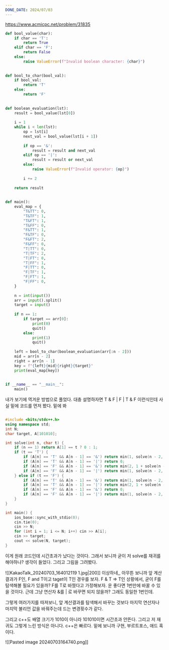 ```yaml
---
DONE_DATE: 2024/07/03
---
```

https://www.acmicpc.net/problem/31835


```python
def bool_value(char):  
    if char == 'T':  
        return True  
    elif char == 'F':  
        return False  
    else:  
        raise ValueError(f"Invalid boolean character: {char}")  
  
  
def bool_to_char(bool_val):  
    if bool_val:  
        return 'T'  
    else:  
        return 'F'  
  
  
def boolean_evaluation(lst):  
    result = bool_value(lst[0])  
  
    i = 1  
    while i < len(lst):  
        op = lst[i]  
        next_val = bool_value(lst[i + 1])  
  
        if op == '&':  
            result = result and next_val  
        elif op == '|':  
            result = result or next_val  
        else:  
            raise ValueError(f"Invalid operator: {op}")  
  
        i += 2  
  
    return result  
  
  
def main():  
    eval_map = {  
        "T&TT": 0,  
        "T&TF": 1,  
        "T&FT": 1,  
        "T&FF": 0,  
        "F&TT": 1,  
        "F&TF": 0,  
        "F&FT": 2,  
        "F&FF": 0,  
        "T|TT": 0,  
        "T|TF": 2,  
        "T|FT": 0,  
        "T|FF": 1,  
        "F|TT": 0,  
        "F|TF": 1,  
        "F|FT": 1,  
        "F|FF": 0,  
    }  
  
    n = int(input())  
    arr = input().split()  
    target = input()  
  
    if n == 1:  
        if target == arr[0]:  
            print(0)  
            quit()  
        else:  
            print(1)  
            quit()  
  
    left = bool_to_char(boolean_evaluation(arr[:n - 2]))  
    mid = arr[n - 2]  
    right = arr[n - 1]  
    key = f"{left}{mid}{right}{target}"  
    print(eval_map[key])  
  
  
if __name__ == "__main__":  
    main()
```

내가 보기에 역겨운 방법으로 풀었다. 
대충 설명하자면
T & F | F | T & F
이런식인데 사실 밑에 코드를 먼저 봤다. 밑에 봐

```c++

#include <bits/stdc++.h>
using namespace std;
int N;
char target, A[101010];

int solve(int n, char t) {
	if (n == 1) return A[1] == t ? 0 : 1;
	if (t == 'T') {
		if (A[n] == 'T' && A[n - 1] == '&') return min(1, solve(n - 2, 'T'));
		if (A[n] == 'T' && A[n - 1] == '|') return 0;
		if (A[n] == 'F' && A[n - 1] == '&') return min(2, 1 + solve(n - 2, 'T'));
		if (A[n] == 'F' && A[n - 1] == '|') return min(1, solve(n - 2, 'T'));
	} else if (t == 'F') {
		if (A[n] == 'T' && A[n - 1] == '&') return min(1, solve(n - 2, 'F'));
		if (A[n] == 'T' && A[n - 1] == '|') return min(2, 1 + solve(n - 2, 'F'));
		if (A[n] == 'F' && A[n - 1] == '&') return 0;
		if (A[n] == 'F' && A[n - 1] == '|') return min(1, solve(n - 2, 'F'));
	}
}

int main() {
	ios_base::sync_with_stdio(0);
	cin.tie(0);
	cin >> N;
	for (int i = 1; i <= N; i++) cin >> A[i];
	cin >> target;
	cout << solve(N, target);
}


```

이게 원래 코드인데 시간초과가 났다는 것이다. 그래서 보니까 굳이 저 solve를 재귀를 해야하나? 생각이 들었다. 그리고 그림을 그려봤다.

![[KakaoTalk_20240703_164012119 1.jpg|200]]
이상하네,, 아무튼 보니까 앞 계산 결과가 F인, F and T이고 taget이 T인 경우를 보자.
F & T => T인 상황에서, 굳이 F를 탐색해볼 필요가 있을까? F를 T로 바꿨다고 가정해보자. 운 좋다면 1번만에 바꿀 수 있을 것이다. 근데 그냥 연산자 &를 | 로 바꾸면 되지 않을까? 그래도 동일한 1번인데.

그렇게 여러가지를 따져보니, 앞 계산결과를 탐색해서 바꾸는 것보다 마지막 연산자나 마지막 불리언 값을 바꿔주는데 드는 변경횟수가 같다. 

그리고 c++도 배열 크기가 1010이 아니라 101010이면 시간초과 안뜬다.
그리고 저 재귀도 그렇게 느린 방식은 아니다. 
c++은 빠르다.
밑에 보니까 구현, 부르트포스, 애드 혹이다.

![[Pasted image 20240703164740.png]]